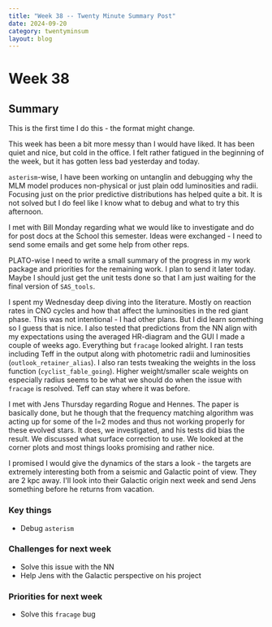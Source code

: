 ```yaml
---
title: "Week 38 -- Twenty Minute Summary Post"
date: 2024-09-20
category: twentyminsum
layout: blog
---
```

# Week 38

## Summary
This is the first time I do this - the format might change.

This week has been a bit more messy than I would have liked.
It has been quiet and nice, but cold in the office.
I felt rather fatigued in the beginning of the week, but it has gotten less bad yesterday and today.

`asterism`-wise, I have been working on untanglin and debugging why the MLM model produces non-physical or just plain odd luminosities and radii.
Focusing just on the prior predictive distributions has helped quite a bit.
It is not solved but I do feel like I know what to debug and what to try this afternoon.

I met with Bill Monday regarding what we would like to investigate and do for post docs at the School this semester.
Ideas were exchanged - I need to send some emails and get some help from other reps.

PLATO-wise I need to write a small summary of the progress in my work package and priorities for the remaining work.
I plan to send it later today. Maybe I should just get the unit tests done so that I am just waiting for the final version of `SAS_tools`.

I spent my Wednesday deep diving into the literature. Mostly on reaction rates in CNO cycles and how that affect the luminosities in the red giant phase.
This was not intentional - I had other plans. But I did learn something so I guess that is nice.
I also tested that predictions from the NN align with my expectations using the averaged HR-diagram and the GUI I made a couple of weeks ago.
Everything but `fracage` looked alright. I ran tests including Teff in the output along with photometric radii and luminosities (`outlook_retainer_alias`).
I also ran tests tweaking the weights in the loss function (`cyclist_fable_going`). 
Higher weight/smaller scale weights on especially radius seems to be what we should do when the issue with `fracage` is resolved. Teff can stay where it was before.

I met with Jens Thursday regarding Rogue and Hennes.
The paper is basically done, but he though that the frequency matching algorithm was acting up for some of the l=2 modes and thus not working properly for these evolved stars. It does, we investigated, and his tests did bias the result. 
We discussed what surface correction to use. We looked at the corner plots and most things looks promising and rather nice.

I promised I would give the dynamics of the stars a look - the targets are extremely interesting both from a seismic and Galactic point of view. They are 2 kpc away. I'll look into their Galactic origin next week and send Jens something before he returns from vacation.


### Key things
- Debug `asterism`

### Challenges for next week
- Solve this issue with the NN
- Help Jens with the Galactic perspective on his project

### Priorities for next week
- Solve this `fracage` bug 

